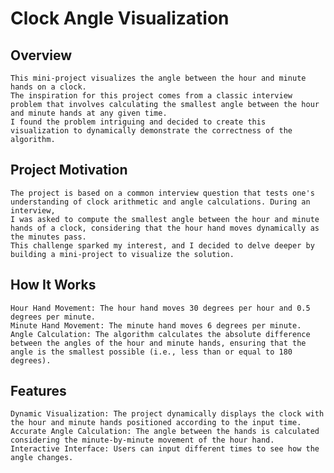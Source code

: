 # Clock Angle Visualization

## Overview

    This mini-project visualizes the angle between the hour and minute hands on a clock. 
    The inspiration for this project comes from a classic interview problem that involves calculating the smallest angle between the hour and minute hands at any given time. 
    I found the problem intriguing and decided to create this visualization to dynamically demonstrate the correctness of the algorithm.

## Project Motivation

    The project is based on a common interview question that tests one's understanding of clock arithmetic and angle calculations. During an interview, 
    I was asked to compute the smallest angle between the hour and minute hands of a clock, considering that the hour hand moves dynamically as the minutes pass. 
    This challenge sparked my interest, and I decided to delve deeper by building a mini-project to visualize the solution.

## How It Works

    Hour Hand Movement: The hour hand moves 30 degrees per hour and 0.5 degrees per minute.
    Minute Hand Movement: The minute hand moves 6 degrees per minute.
    Angle Calculation: The algorithm calculates the absolute difference between the angles of the hour and minute hands, ensuring that the angle is the smallest possible (i.e., less than or equal to 180 degrees).

## Features

    Dynamic Visualization: The project dynamically displays the clock with the hour and minute hands positioned according to the input time.
    Accurate Angle Calculation: The angle between the hands is calculated considering the minute-by-minute movement of the hour hand.
    Interactive Interface: Users can input different times to see how the angle changes.
